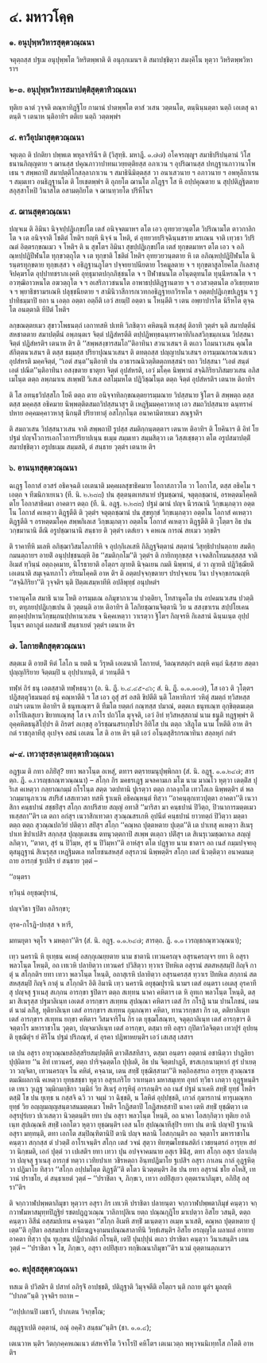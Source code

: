 <h1>๔. มหาวโคฺค</h1>
<h3>๑. อนุปุพฺพวิหารสุตฺตวณฺณนา</h3>
<p> จตุตฺถสฺส  ปฐเม อนุปุพฺพโต วิหริตพฺพาติ ติ อนุกฺกเมนฯ ติ สมาปชฺชิตฺวา สมงฺคิโน หุตฺวา วิหริตพฺพวิหาราฯ</p>

</p>


<h3>๒-๓. อนุปุพฺพวิหารสมาปตฺติสุตฺตาทิวณฺณนา</h3>
<p> ทุติเย ฉาตํ วุจฺจติ ตณฺหาทิฎฺฐิโย กามานํ ปาตพฺพโต ตาสํ วเสน วตฺตนโต, ตนฺนินฺนตฺตา นตฺถิ เอเตสุ ฉาตนฺติ ฯ เตนาห นฺติอาทิฯ ตติเย นตฺถิ วตฺตพฺพํฯ</p>

</p>


<h3>๔. คาวีอุปมาสุตฺตวณฺณนา</h3>
<p> จตุเตฺถ  ติ ปกติยา ปพฺพเต พหุลจารินีฯ ติ (วิสุทฺธิ. มหาฎี. ๑.๗๗) อโคจรญฺญูฯ สมาธิปริปนฺตานํ วิโสธนานภิญฺญตาย ฯ ฌานสฺส ปคุณภาวาปาทนเวยฺยตฺติยสฺส อภาเวน ฯ อุปริฌานสฺส ปทฎฺฐานภาวานวโพเธน ฯ สพฺพถาปิ สมาปตฺติโกสลฺลาภาเวน ฯ สมาธินิมิตฺตสฺส วา อนาเสวนาย ฯ อภาวนาย ฯ อพหุลีกาเรน ฯ สมฺมเทว อนธิฎฺฐานโต ติ โยเชตพฺพํฯ ติ อุภยโต ฌานโต ภโฎฺฐฯ โส หิ อปฺปคุณตาย น สุปฺปติฎฺฐิตตาย สอุสฺสาโหปิ วินาสโต อสามตฺถิยโต จ ฌานทฺวยโต ปริหีโนฯ</p>

</p>


<h3>๕. ฌานสุตฺตวณฺณนา</h3>
<p> ปญฺจเม  ติ อิมินา นิจฺจปฺปฎิเกฺขปโต เตสํ อนิจฺจตมาหฯ ตโต เอว อุทยวยวนฺตโต วิปริณามโต ตาวกาลิกโต จ เต อนิจฺจาติ โชติตํ โหติฯ ยญฺหิ นิจฺจํ น โหติ, ตํ อุทยวยปริจฺฉินฺนชราย มรเณน จาติ เทฺวธา วิปริณตํ อิตฺตรกฺขณเมว จ โหติฯ ติ น สุขโตฯ อิมินา สุขปฺปฎิเกฺขปโต เตสํ ทุกฺขตมาหฯ ตโต เอว จ อภิณฺหปฺปฎิปีฬนโต ทุกฺขวตฺถุโต จ เต ทุกฺขาติ โชติตํ โหติฯ อุทยวยวนฺตตาย หิ เต อภิณฺหปฺปฎิปีฬนโต นิรนฺตรทุกฺขตาย ทุกฺขเสฺสว จ อธิฎฺฐานภูโตฯ ปจฺจยยาปนียตาย โรคมูลตาย จ ฯ ทุกฺขตาสูลโยคโต กิเลสาสุจิปคฺฆรโต อุปฺปาทชราภเงฺคหิ อุทฺธุมาตปกฺกภิชฺชนโต จ ฯ ปีฬาชนนโต อโนฺตตุทนโต ทุนฺนีหรณโต จ ฯ อวฑฺฒิอาวหนโต อฆวตฺถุโต จ ฯ อเสริภาวชนนโต อาพาธปฺปติฎฺฐานตาย จ ฯ อวสวตฺตนโต อวิเธยฺยตาย จ ฯ พฺยาธิชรามรเณหิ ปลุชฺชนียตาย ฯ สามินิวาสีการกเวทกอธิฎฺฐายกวิรหโต ฯ อตฺตปฺปฎิเกฺขปเฎฺฐน ฯ รูปาทิธมฺมาปิ ยถา น เอตฺถ อตฺตา อตฺถีติ  เอวํ สยมฺปิ อตฺตา น โหนฺตีติ ฯ เตน อพฺยาปารโต นิรีหโต ตุจฺฉโต อนตฺตาติ ทีปิตํ โหติฯ</p>


<p>ลกฺขณตฺตยเมว สุขาวโพธนตฺถํ เอกาทสหิ ปเทหิ วิภชิตฺวา คหิตนฺติ ทเสฺสตุํ ติอาทิ วุตฺตํฯ นฺติ สมาปตฺตีนํ สหชาตตาย สมาปตฺตีนํ อพฺภนฺตเร  จิตฺตํ ปฎิสํหรตีติ ตปฺปฎิพทฺธฉนฺทราคาทิกิเลสวิกฺขมฺภเนน วิปสฺสนาจิตฺตํ ปฎิสํหรติฯ เตนาห ติฯ ติ ‘‘สพฺพสงฺขารสมโถ’’ติอาทินา สวนวเสนฯ ติ ตเถว โถมนาวเสน คุณโต สํกิตฺตนวเสนฯ ติ ตสฺส ธมฺมสฺส ปริยาปุณนวเสนฯ ติ ตทตฺถสฺส ปญฺญาปนวเสนฯ อารมฺมณกรณวเสเนว อุปสํหรติ มคฺคจิตฺตํ, ‘‘เอตํ สนฺต’’นฺติอาทิ ปน อวธารณนิวตฺติตตฺถทสฺสนํฯ ยถา วิปสฺสนา ‘‘เอตํ สนฺตํ เอตํ ปณีต’’นฺติอาทินา อสงฺขตาย ธาตุยา จิตฺตํ อุปสํหรติ, เอวํ มโคฺค นิพฺพานํ สจฺฉิกิริยาภิสมยวเสน อภิสเมโนฺต ตตฺถ ลพฺภมาเน สเพฺพปิ วิเสเส  อสโมฺมหโต ปฎิวิชฺฌโนฺต ตตฺถ จิตฺตํ อุปสํหรติฯ เตนาห ติอาทิฯ</p>


<p>ติ โส อทนฺธวิปสฺสโก โยคี ตตฺถ ตาย อนิจฺจาทิลกฺขณตฺตยารมฺมณาย วิปสฺสนาย ฐิโตฯ ติ สพฺพตฺถ ตสฺส ตสฺส มคฺคสฺส อธิคมาย นิพฺพตฺติตสมถวิปสฺสนาสุฯ ติ เหฎฺฐิมมคฺคาวหาสุ เอว สมถวิปสฺสนาย ฉนฺทราคํ ปหาย อคฺคมคฺคาวหาสุ นิกนฺติํ ปริยาทาตุํ อสโกฺกโนฺต อนาคามิตายเมว สณฺฐาติฯ</p>


<p>ติ สมถวเสน วิปสฺสนาวเสน จาติ สพฺพถาปิ รูปสฺส สมติกฺกนฺตตฺตาฯ เตนาห ติอาทิฯ ติ โยคินาฯ ติ อิทํ โย ปฐมํ ปญฺจโวการเอกโวการปริยาปเนฺน ธเมฺม สมฺมเทว สมฺมสิตฺวา เต วิสฺสเชฺชตฺวา ตโต อรูปสมาปตฺติํ สมาปชฺชิตฺวา อรูปธเมฺม สมฺมสติ, ตํ สนฺธาย วุตฺตํฯ เตนาห ติฯ</p>

</p>


<h3>๖. อานนฺทสุตฺตวณฺณนา</h3>
<p> ฉเฎฺฐ โอกาสํ อวสรํ อธิคจฺฉติ เอเตนาติ  มคฺคผลสุขาธิคมาย โอกาสภาวโต วา โอกาโส, ตสฺส อธิคโม ฯ เอตฺถ จ ทีฆนิกาเยเนว (ที. นิ. ๒.๒๘๘) ปน สุตฺตนฺตเทสนายํ ปฐมชฺฌานํ, จตุตฺถชฺฌานํ, อรหตฺตมโคฺคติ ตโย โอกาสาธิคมา อาคตาฯ ตตฺถ (ที. นิ. อฎฺฐ. ๒.๒๘๘) ปฐมํ ฌานํ ปญฺจ นีวรณานิ วิกฺขเมฺภตฺวา อตฺตโน โอกาสํ คเหตฺวา ติฎฺฐตีติ ติ  วุตฺตํฯ จตุตฺถชฺฌานํ ปน สุขทุกฺขํ วิกฺขเมฺภตฺวา อตฺตโน โอกาสํ คเหตฺวา ติฎฺฐตีติ ฯ อรหตฺตมโคฺค สพฺพกิเลเส วิกฺขเมฺภตฺวา อตฺตโน โอกาสํ คเหตฺวา ติฎฺฐตีติ ติ วุโตฺตฯ อิธ ปน วกฺขมานานิ ตีณิ อรูปชฺฌานานิ สนฺธาย ติ วุตฺตํฯ เตสํเยว จ คหเณ การณํ สยเมว วกฺขติฯ</p>


<p>  ติ ราคาทีหิ มเลหิ อภิชฺฌาวิสมโลภาทีหิ จ อุปกฺกิเลเสหิ กิลิฎฺฐจิตฺตานํ สตฺตานํ วิสุทฺธิปาปนตฺถาย สมติกฺกมนตฺถายฯ อายติํ อนุปฺปชฺชนญฺหิ อิธ ‘‘สมติกฺกโม’’ติ วุตฺตํฯ ติ กายิกทุกฺขสฺส จ เจตสิกโทมนสฺสสฺส จาติ อิเมสํ ทฺวินฺนํ อตฺถงฺคมาย, นิโรธายาติ อโตฺถฯ ญายติ นิจฺฉเยน กมติ นิพฺพานํ, ตํ วา ญายติ ปฎิวิชฺฌียติ เอเตนาติ  สมุเจฺฉทภาโว อริยมโคฺคติ อาห ติฯ ติ อตฺตปจฺจกฺขตายฯ ปรปจฺจเยน วินา ปจฺจกฺขกรณญฺหิ ‘‘สจฺฉิกิริยา’’ติ วุจฺจติฯ นฺติ ปิตฺตเสมฺหาทีหิ อปลิพุทฺธํ อนุปหตํฯ</p>


<p>ราคานุคโต สมาธิ  นาม โหติ อารมฺมเณ อภิมุขาภาเวน ปวตฺติยา, โทสานุคโต ปน  อปคมนวเสน ปวตฺติยา, ตทุภยปฺปฎิเกฺขเปน ติ วุตฺตนฺติ อาห ติอาทิฯ ติ โลกิยชฺฌานจิตฺตานิ วิย น สสงฺขาเรน สปฺปโยเคน ตทงฺคปฺปหานวิกฺขมฺภนปฺปหานวเสน จ นิคฺคเหตฺวา วาเรตฺวา ฐิโตฯ กิญฺจรหิ กิเลสานํ ฉินฺนเนฺต อุปฺปโนฺนฯ ตถาภูตํ ผลสมาธิํ สนฺธาเยตํ วุตฺตํฯ เตนาห ติฯ</p>

</p>


<h3>๗. โลกายติกสุตฺตวณฺณนา</h3>
<p> สตฺตเม ติ อายติํ หิตํ โลโก น ยตติ น วิรุหติ เอเตนาติ โลกายตํ, วิตณฺฑสตฺถํฯ ตญฺหิ คนฺถํ นิสฺสาย สตฺตา ปุญฺญกิริยาย จิตฺตมฺปิ น อุปฺปาเทนฺติ, ตํ วทนฺตีติ ฯ</p>


<p>ทฬฺหํ  ถิรํ ธนุ เอตสฺสาติ ทฬฺหธนฺวา (อ. นิ. ฎี. ๒.๔.๔๕-๔๖; สํ. นิ. ฎี. ๑.๑.๑๐๗), โส เอว ติ วุโตฺตฯ ปฎิสตฺตุวิธมนตฺถํ ธนุํ คณฺหาตีติ ฯ โส เอว อุสุํ สรํ อสติ ขิปตีติ นฺติ โลหาทิภารํ วหิตุํ สมตฺถํ ทฺวิสหสฺสถามํฯ เตนาห ติอาทิฯ ติ ธนุทเณฺฑฯ ติ ทีฆโต ยตฺตกํ กณฺฑสฺส ปมาณํ, ตตฺตเก  ธนุทเณฺฑ อุกฺขิตฺตมเตฺต อาโรปิเตสุเยว ชิยาทเณฺฑสุ โส เจ ภาโร ปถวิโต มุจฺจติ, เอวํ อิทํ ทฺวิสหสฺสถามํ นาม ธนูติ ทฎฺฐพฺพํฯ ติ อุคฺคหิตธนุสิโปฺปฯ ติ ถิรตรํ ลเกฺขสุ อวิรชฺฌนสรเกฺขโปฯ อีทิโส ปน ตตฺถ วสิภูโต  นาม โหตีติ อาห ติฯ กตํ ราชกุลาทีสุ อุเปจฺจ อสนํ เอเตน โส ติ อาห ติฯ นฺติ เอวํ อโนฺตสุสิรกรณาทินา สลฺลหุกํ กตํฯ</p>

</p>


<h3>๘-๙. เทวาสุรสงฺคามสุตฺตาทิวณฺณนา</h3>
<p> อฎฺฐเม ติ กทา อภิยิํสุ? ยทา พลวโนฺต อเหสุํ, ตทาฯ ตตฺรายมนุปุพฺพิกถา (สํ. นิ. อฎฺฐ. ๑.๑.๒๔๗; สารตฺถ. ฎี. ๑.เวรญฺชกณฺฑวณฺณนา) – สโกฺก กิร มคธรเฎฺฐ มจลคามเก มโฆ นาม มาณโว หุตฺวา เตตฺติํส ปุริเส คเหตฺวา กลฺยาณกมฺมํ กโรโนฺต สตฺต วตปทานิ ปูเรตฺวา ตตฺถ กาลงฺกโต เทวโลเก นิพฺพตฺติฯ ตํ พลวกมฺมานุภาเวน สปริสํ เสสเทวตา ทสหิ ฐาเนหิ อธิคณฺหนฺตํ ทิสฺวา ‘‘อาคนฺตุกเทวปุตฺตา อาคตา’’ติ เนวาสิกา คนฺธปานํ สชฺชยิํสุฯ สโกฺก สกปริสาย สญฺญํ อทาสิ ‘‘มาริสา มา คนฺธปานํ ปิวิตฺถ, ปิวนาการมตฺตเมว ทเสฺสถา’’ติฯ เต ตถา อกํสุฯ เนวาสิกเทวตา สุวณฺณสรเกหิ อุปนีตํ คนฺธปานํ ยาวทตฺถํ ปิวิตฺวา มตฺตา ตตฺถ ตตฺถ สุวณฺณปถวิยํ ปติตฺวา สยิํสุฯ สโกฺก ‘‘คณฺหถ ปุตฺตหตาย ปุเตฺต’’ติ เต ปาเทสุ คเหตฺวา สิเนรุปาเท ขิปาเปสิฯ สกฺกสฺส ปุญฺญเตเชน ตทนุวตฺตกาปิ สเพฺพ ตเตฺถว ปติํสุฯ เต สิเนรุเวมชฺฌกาเล สญฺญํ ลภิตฺวา, ‘‘ตาตา, สุรํ น ปิวิมฺห, สุรํ น ปิวิมฺหา’’ติ อาหํสุฯ ตโต ปฎฺฐาย  นาม ชาตาฯ อถ เนสํ กมฺมปจฺจยอุตุสมุฎฺฐานํ สิเนรุสฺส เหฎฺฐิมตเล ทสโยชนสหสฺสํ อสุรภวนํ นิพฺพตฺติฯ สโกฺก เตสํ นิวตฺติตฺวา อนาคมนตฺถาย อารกฺขํ ฐเปสิฯ ยํ สนฺธาย วุตฺตํ –</p>


<p>
‘‘อนฺตรา  
  
ทฺวินฺนํ อยุชฺฌปุรานํ,  
  
ปญฺจวิธา ฐปิตา อภิรกฺขา;  
  
อุรค-กโรฎิ-ปยสฺส จ หารี,  
  
มทนยุตา จตุโร จ มหตฺถา’’ติฯ (สํ. นิ. อฎฺฐ. ๑.๑.๒๔๗; สารตฺถ. ฎี. ๑.๑ เวรญฺชกณฺฑวณฺณนา);  
</p>
  
<p>เทฺว นครานิ หิ ยุเทฺธน คเหตุํ อสกฺกุเณยฺยตาย  นาม ชาตานิ เทวนครญฺจ อสุรนครญฺจฯ ยทา หิ อสุรา พลวโนฺต โหนฺติ, อถ เทเวหิ ปลายิตฺวา เทวนครํ ปวิสิตฺวา ทฺวาเร ปิทหิเต อสุรานํ สตสหสฺสมฺปิ กิญฺจิ กาตุํ น สโกฺกติฯ ยทา เทวา พลวโนฺต โหนฺติ, อถาสุเรหิ ปลายิตฺวา อสุรนครสฺส ทฺวาเร ปิทหิเต สกฺกานํ สตสหสฺสมฺปิ กิญฺจิ กาตุํ น สโกฺกติฯ อิติ อิมานิ เทฺว นครานิ อยุชฺฌปุรานิ นามฯ เตสํ อนฺตรา เอเตสุ อุรคาทีสุ ปญฺจสุ ฐาเนสุ สเกฺกน อารกฺขา ฐปิตาฯ ตตฺถ สเทฺทน นาคา คหิตาฯ เต หิ อุทเก พลวโนฺต โหนฺติ, ตสฺมา สิเนรุสฺส ปฐมาลิเนฺท เอเตสํ อารกฺขาฯ สเทฺทน สุปณฺณา คหิตาฯ เตสํ กิร กโรฎิ นาม ปานโภชนํ, เตน ตํ นามํ ลภิํสุ, ทุติยาลิเนฺท เตสํ อารกฺขาฯ สเทฺทน กุมฺภณฺฑา คหิตา, ทานวรกฺขสา กิร เต, ตติยาลิเนฺท เตสํ อารกฺขาฯ สเทฺทน ยกฺขา คหิตาฯ วิสมจาริโน กิร เต ยุชฺฌโสณฺฑา, จตุตฺถาลิเนฺท เตสํ อารกฺขาฯ ติ จตฺตาโร มหาราชาโน วุตฺตา, ปญฺจมาลิเนฺท เตสํ อารกฺขา, ตสฺมา ยทิ อสุรา กุปิตาวิลจิตฺตา เทวปุรํ อุปยนฺติ ยุชฺฌิตุํฯ ยํ คิริโน ปฐมํ ปริภณฺฑํ, ตํ อุรคา ปฎิพาหยนฺติฯ เอวํ เสเสสุ เสสาฯ</p>


<p>เต ปน อสุรา อายุวณฺณยสอิสฺสริยสมฺปตฺตีหิ ตาวติํสสทิสาว, ตสฺมา อนฺตรา อตฺตานํ อชานิตฺวา ปาฎลิยา ปุปฺผิตาย ‘‘น อิทํ เทวนครํ, ตตฺถ ปาริจฺฉตฺตโก ปุปฺผติ, อิธ ปน จิตฺตปาฎลี, ชรสเกฺกนามฺหากํ สุรํ ปาเยตฺวา วญฺจิตา, เทวนครญฺจ โน คหิตํ, คจฺฉาม, เตน สทฺธิํ ยุชฺฌิสฺสามา’’ติ หตฺถิอสฺสรเถ อารุยฺห สุวณฺณรชตมณิผลกานิ คเหตฺวา ยุทฺธสชฺชา หุตฺวา อสุรเภริโย วาเทนฺตา มหาสมุเทฺท อุทกํ ทฺวิธา เภตฺวา อุฎฺฐหนฺติฯ เต เทเว วุเฎฺฐ วมฺมิกมกฺขิกา  วมฺมิกํ วิย สิเนรุํ อารุหิตุํ อารภนฺติฯ อถ เนสํ ปฐมํ นาเคหิ สทฺธิํ ยุทฺธํ โหติฯ ตสฺมิํ โข ปน ยุเทฺธ น กสฺสจิ ฉวิ วา จมฺมํ วา ฉิชฺชติ, น โลหิตํ อุปฺปชฺชติ, เกวลํ กุมารกานํ ทารุเมณฺฑกยุทฺธํ วิย อญฺญมญฺญสนฺตาสนมตฺตเมว โหติฯ โกฎิสตาปิ โกฎิสหสฺสาปิ นาคา เตหิ สทฺธิํ ยุชฺฌิตฺวา เต อสุรปุรํเยว ปเวเสตฺวา นิวตฺตนฺติฯ ยทา ปน อสุรา พลวโนฺต โหนฺติ, อถ นาคา โอสกฺกิตฺวา ทุติเย อาลิเนฺท สุปเณฺณหิ  สทฺธิํ เอกโตว หุตฺวา ยุชฺฌนฺติฯ เอส นโย สุปณฺณาทีสุปิฯ ยทา ปน ตานิ ปญฺจปิ ฐานานิ อสุรา มทฺทนฺติ, ตทา เอกโต สมฺปิณฺฑิตานิปิ ตานิ ปญฺจ พลานิ โอสกฺกนฺติฯ อถ จตฺตาโร มหาราชาโน คนฺตฺวา สกฺกสฺส ตํ ปวตฺติํ อาโรเจนฺติฯ สโกฺก เตสํ วจนํ สุตฺวา ทิยฑฺฒโยชนสติกํ เวชยนฺตรถํ อารุยฺห สยํ วา นิกฺขมติ, เอกํ ปุตฺตํ วา เปเสติฯ ยทา เทวา ปุน อปจฺจาคมนาย อสุเร ชินิํสุ, ตทา สโกฺก อสุเร ปลาเปตฺวา ปญฺจสุ ฐาเนสุ อารกฺขํ ทตฺวา เวทิยปาเท วชิรหตฺถา อินฺทปฎิมาโย ฐเปสิฯ อสุรา กาเลน กาลํ อุฎฺฐหิตฺวา ปฎิมาโย ทิสฺวา ‘‘สโกฺก อปฺปมโตฺต ติฎฺฐตี’’ติ ตโตว นิวตฺตนฺติฯ อิธ ปน ยทา อสุรานํ ชโย อโหสิ, เทวานํ ปราชโย, ตํ สนฺธาเยตํ วุตฺตํ – ‘‘ปราชิตา จ, ภิกฺขเว, เทวา อปยิํสุเยว อุตฺตเรนาภิมุขา, อภิยิํสุ อสุรา’’ติฯ</p>


<p>ติ จกฺกวาฬปพฺพตาภิมุขา หุตฺวาฯ อสุรา กิร เทเวหิ ปราชิตา ปลายนฺตา จกฺกวาฬปพฺพตาภิมุขํ คนฺตฺวา จกฺกวาฬมหาสมุทฺทปิฎฺฐิยํ รชตปฎฺฎวเณฺณ วาลิกาปุลิเน ยตฺถ ปณฺณกุฎิโย มาเปตฺวา อิสโย วสนฺติ, ตตฺถ คนฺตฺวา อิสีนํ อสฺสมปเทน คจฺฉนฺตา ‘‘สโกฺก อิเมหิ สทฺธิํ มเนฺตตฺวา อเมฺห นาเสติ, คณฺหถ ปุตฺตหตาย ปุเตฺต’’ติ กุปิตา อสฺสมปเท ปานียฆฎจงฺกมนปณฺณสาลาทีนิ วิทฺธํเสนฺติฯ อิสโย อรญฺญโต ผลาผลํ อาทาย อาคตา ทิสฺวา ปุน ทุเกฺขน ปฎิปากติกํ กโรนฺติ, เตปิ ปุนปฺปุนํ ตเถว ปราชิตา คนฺตฺวา วินาเสนฺติฯ เตน วุตฺตํ – ‘‘ปราชิตา จ โข, ภิกฺขเว, อสุรา อปยิํสุเยว ทกฺขิเณนาภิมุขา’’ติฯ นวมํ อุตฺตานตฺถเมวฯ</p>

</p>


<h3>๑๐. ตปุสฺสสุตฺตวณฺณนา</h3>
<p> ทสเม  ติ ปวิสติฯ ติ ปสาทํ อภิรุจิํ อาปชฺชติ, ปติฎฺฐาติ วิมุจฺจตีติ อโตฺถฯ นฺติ กถาย มูลํฯ มูลญฺหิ ‘‘ปาภต’’นฺติ วุจฺจติฯ ยถาห –</p>


<p>
‘‘อปฺปเกนปิ เมธาวี, ปาภเตน วิจกฺขโณ;  
  
สมุฎฺฐาเปติ อตฺตานํ, อณุํ อคฺคิํว สนฺธม’’นฺติฯ (ชา. ๑.๑.๔);  
</p>
  
<p>เตเนวาห  นฺติฯ วิตกฺกคฺคหเณเนว ตํสหจริโต วิจาโรปิ คหิโตฯ เตเนเวตฺถ พหุวจนนิเทฺทโส กโตติ อาห ติฯ</p>

</p>

</p>





